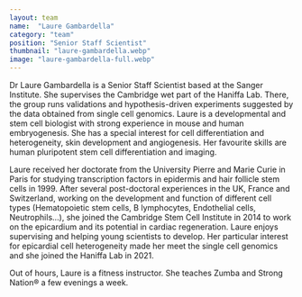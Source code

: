 ```yaml
---
layout: team
name:  "Laure Gambardella"
category: "team"
position: "Senior Staff Scientist"
thumbnail: "laure-gambardella.webp"
image: "laure-gambardella-full.webp"
---
```

Dr Laure Gambardella is a Senior Staff Scientist based at the Sanger Institute. She supervises the Cambridge wet part of the Haniffa Lab. There, the group runs validations and hypothesis-driven experiments suggested by the data obtained from single cell genomics. Laure is a developmental and stem cell biologist with strong experience in mouse and human embryogenesis. She has a special interest for cell differentiation and heterogeneity, skin development and angiogenesis. Her favourite skills are human pluripotent stem cell differentiation and imaging. 

Laure received her doctorate from the University Pierre and Marie Curie in Paris for studying transcription factors in epidermis and hair follicle stem cells in 1999. After several post-doctoral experiences in the UK, France and Switzerland, working on the development and function of different cell types (Hematopoietic stem cells, B lymphocytes, Endothelial cells, Neutrophils…), she joined the Cambridge Stem Cell Institute in 2014 to work on the epicardium and its potential in cardiac regeneration. Laure enjoys supervising and helping young scientists to develop. Her particular interest for epicardial cell heterogeneity made her meet the single cell genomics and she joined the Haniffa Lab in 2021. 

Out of hours, Laure is a fitness instructor. She teaches Zumba and Strong Nation® a few evenings a week.

